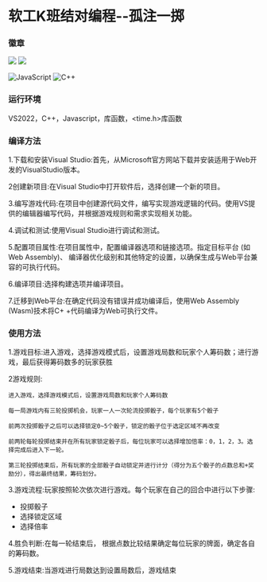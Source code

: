 # 软工K班结对编程--孤注一掷

### 徽章

<img src="https://img.shields.io/github/license/tensorflow/tensorflow.svg"/>
<img src="https://img.shields.io/github/last-commit/tensorflow/tensorflow.svg"/>



![JavaScript](https://img.shields.io/badge/Language-JavaScript-F1E05A)
![C++](https://img.shields.io/badge/Language-C++-F34B7D)



### 运行环境

VS2022，C++，Javascript，<ctime>库函数，<time.h>库函数

### 编译方法

1.下载和安装Visual Studio:首先，从Microsoft官方网站下载并安装适用于Web开发的VisualStudio版本。

2创建新项目:在Visual Studio中打开软件后，选择创建一个新的项目。

3.编写游戏代码:在项目中创建源代码文件，编写实现游戏逻辑的代码。使用VS提供的编辑器编写代码，并根据游戏规则和需求实现相关功能。

4.调试和测试:使用Visual Studio进行调试和测试。

5.配置项目属性:在项目属性中，配置编译器选项和链接选项。指定目标平台 (如Web Assembly)、 编译器优化级别和其他特定的设置，以确保生成与Web平台兼容的可执行代码。

6.编译项目:选择构建选项并编译项目。

7.迁移到Web平台:在确定代码没有错误并成功编译后，使用Web Assembly (Wasm)技术将C+ +代码编译为Web可执行文件。

### 使用方法

1.游戏目标:进入游戏，选择游戏模式后，设置游戏局数和玩家个人筹码数；进行游戏，最后获得筹码数多的玩家获胜

2游戏规则:

```
进入游戏，选择游戏模式后，设置游戏局数和玩家个人筹码数

每一局游戏内有三轮投掷机会，玩家一人一次轮流投掷骰子，每个玩家有5个骰子

前两次投掷骰子之后可以选择锁定0~5个骰子，锁定的骰子位于选定区域不再改变

前两轮每轮投掷结束并在所有玩家锁定骰子后，每位玩家可以选择增加倍率：0，1，2，3。选择完成后进入下一轮。

第三轮投掷结束后，所有玩家的全部骰子自动锁定并进行计分（得分为五个骰子的点数总和+奖励分），得出最终结果，筹码划分。
```

3.游戏流程:玩家按照轮次依次进行游戏。每个玩家在自己的回合中进行以下步骤:

-   投掷骰子
- 选择锁定区域
- 选择倍率

4.胜负判断:在每一轮结束后， 根据点数比较结果确定每位玩家的牌面，确定各自的筹码数。

5.游戏结束:当游戏进行局数达到设置局数后，游戏结束










